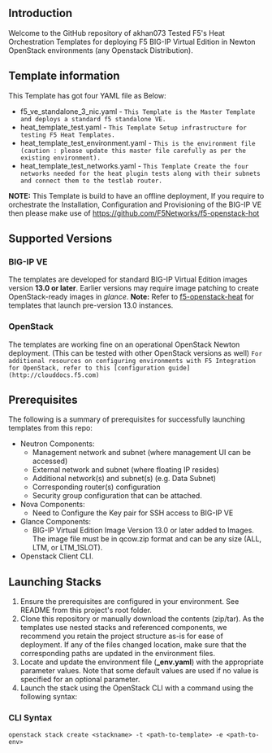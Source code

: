 
## Introduction
 
Welcome to the GitHub repository of akhan073 Tested F5's Heat Orchestration Templates for deploying F5 BIG-IP Virtual Edition in Newton OpenStack environments (any Openstack Distribution).  

## Template information

This Template has got four YAML file as Below:
 - f5_ve_standalone_3_nic.yaml - `This Template is the Master Template and deploys a standard f5 standalone VE.`
 - heat_template_test.yaml - `This Template Setup infrastructure for testing F5 Heat Templates.`
 - heat_template_test_environment.yaml - `This is the environment file (caution : please update this master file carefully as per the existing environment).`
 - heat_template_test_networks.yaml - `This Template Create the four networks needed for the heat plugin tests along with their subnets and connect them to the testlab router.`

 **NOTE:** This Template is build to have an offline deployment, If you require to orchestrate the Installation, Configuration and Provisioning of the BIG-IP VE then please make use of https://github.com/F5Networks/f5-openstack-hot


## Supported Versions

### BIG-IP VE
The templates are developed for standard BIG-IP Virtual Edition images version **13.0 or later**.
Earlier versions may require image patching to create OpenStack-ready images in *glance*.
**Note:**
Refer to [f5-openstack-heat](https://github.com/F5Networks/f5-openstack-heat) for templates that launch pre-version 13.0 instances.

### OpenStack
The templates are working fine on an operational OpenStack Newton deployment. (This can be tested with other OpenStack versions as well)
`For additional resources on configuring environments with F5 Integration for OpenStack, refer to this [configuration guide](http://clouddocs.f5.com)`

## Prerequisites
The following is a summary of prerequisites for successfully launching templates from this repo:
  - Neutron Components:
    - Management network and subnet (where management UI can be accessed)
    - External network and subnet (where floating IP resides)
    - Additional network(s) and subnet(s) (e.g. Data Subnet)
    - Corresponding router(s) configuration
    - Security group configuration that can be attached.
  - Nova Components:
    - Need to Configure the Key pair for SSH access to BIG-IP VE
  - Glance Components:
    - BIG-IP Virtual Edition Image Version 13.0 or later added to Images. The image file must be in qcow.zip format and can be any size (ALL, LTM, or LTM_1SLOT).
  - Openstack Client CLI.

## Launching Stacks

1. Ensure the prerequisites are configured in your environment. See README from this project's root folder.
2. Clone this repository or manually download the contents (zip/tar). As the templates use nested stacks and referenced components, we recommend you retain the project structure as-is for ease of deployment. If any of the files changed location, make sure that the corresponding paths are updated in the environment files.
3. Locate and update the environment file (**_env.yaml**) with the appropriate parameter values. Note that some default values are used if no value is specified for an optional parameter.
4. Launch the stack using the OpenStack CLI with a command using the following syntax:

### CLI Syntax

`openstack stack create <stackname> -t <path-to-template> -e <path-to-env>`
